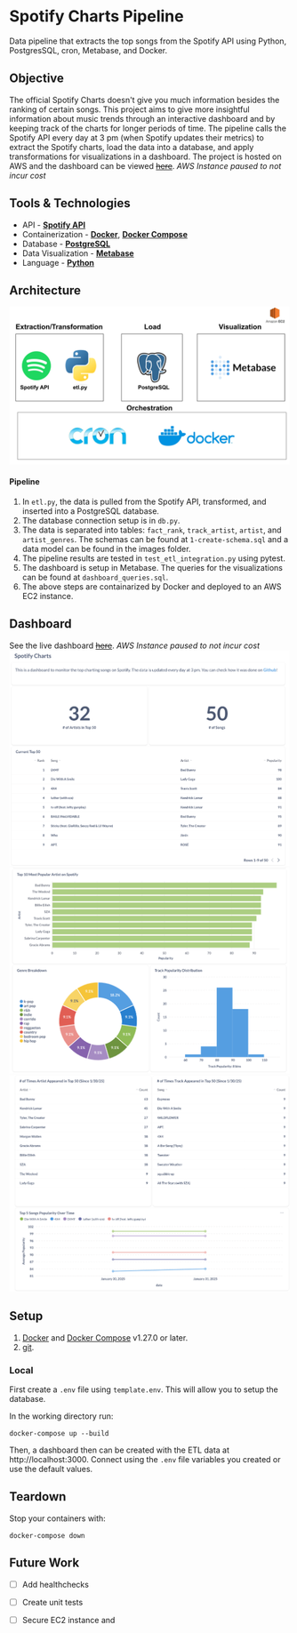 # Spotify Charts Pipeline

Data pipeline that extracts the top songs from the Spotify API using Python, PostgresSQL, cron, Metabase, and Docker.

## Objective

The official Spotify Charts doesn't give you much information besides the ranking of certain songs. This project aims to give more insightful information about music trends through an interactive dashboard and by keeping track of the charts for longer periods of time. The pipeline calls the Spotify API every day at 3 pm (when Spotify updates their metrics) to extract the Spotify charts, load the data into a database, and apply transformations for visualizations in a dashboard. The project is hosted on AWS and the dashboard can be viewed [~~here~~](http://54.197.74.226:3000/public/dashboard/65928e71-3423-43f9-8445-0bacef1a393a). _AWS Instance paused to not incur cost_

## Tools & Technologies

- API - [**Spotify API**](https://developer.spotify.com/documentation/web-api)
- Containerization - [**Docker**](https://www.docker.com), [**Docker Compose**](https://docs.docker.com/compose/)
- Database - [**PostgreSQL**](https://www.postgresql.org/)
- Data Visualization - [**Metabase**](https://www.metabase.com/)
- Language - [**Python**](https://www.python.org)

## Architecture
![architectire_digram](images/spotify_etl_diagram.svg)
#### Pipeline

1. In `etl.py`, the data is pulled from the Spotify API, transformed, and inserted into a PostgreSQL database. 
2. The database connection setup is in `db.py`.
3. The data is separated into tables: `fact_rank`, `track_artist`, `artist`, and `artist_genres`. The schemas can be found at `1-create-schema.sql` and a data model can be found in the images folder.
4. The pipeline results are tested in `test_etl_integration.py` using pytest.
5. The dashboard is setup in Metabase. The queries for the visualizations can be found at `dashboard_queries.sql`.
6. The above steps are containarized by Docker and deployed to an AWS EC2 instance.

## Dashboard

See the live dashboard [~~here~~](http://54.197.74.226:3000/public/dashboard/65928e71-3423-43f9-8445-0bacef1a393a). _AWS Instance paused to not incur cost_
![dashboard_1](images/dashboard_1.png)
![dashboard_2](images/dashboard_2.png)
![dashboard_3](images/dashboard_3.png)

## Setup

1. [Docker](https://docs.docker.com/engine/install/) and [Docker Compose](https://docs.docker.com/compose/install/) v1.27.0 or later.
2. [git](https://git-scm.com/book/en/v2/Getting-Started-Installing-Git).

### Local

First create a `.env` file using `template.env`. This will allow you to setup the database.

In the working directory run:

```
docker-compose up --build
```

Then, a dashboard then can be created with the ETL data at http://localhost:3000. Connect using the `.env` file variables you created or use the default values.


## Teardown

Stop your containers with:

```
docker-compose down
```

## Future Work

- [ ] Add healthchecks
- [ ] Create unit tests
- [ ] Secure EC2 instance and 

